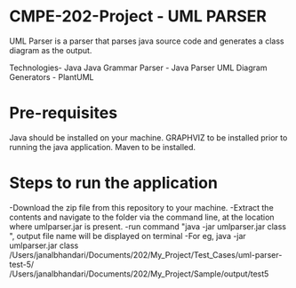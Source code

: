 # CMPE-202-Project - UML PARSER

UML Parser is a parser that parses java source code and generates a class diagram as the output.

Technologies- Java
Java Grammar Parser - Java Parser
UML Diagram Generators - PlantUML

# Pre-requisites 
Java should be installed on your machine.
GRAPHVIZ to be installed prior to running the java application.
Maven to be installed.

# Steps to run the application

-Download the zip file from this repository to your machine.
-Extract the contents and navigate to the folder via the command line, at the location where umlparser.jar is present.
-run command "java -jar umlparser.jar class <source folder> <output folder with file name>", output file name will be displayed on terminal
-For eg, java -jar umlparser.jar class /Users/janalbhandari/Documents/202/My_Project/Test_Cases/uml-parser-test-5/ /Users/janalbhandari/Documents/202/My_Project/Sample/output/test5


